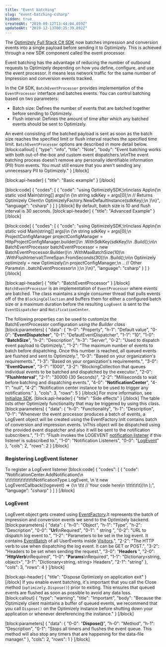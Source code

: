 ```yaml
---
title: "Event batching"
slug: "event-batching-csharp"
hidden: true
createdAt: "2019-09-12T13:44:04.059Z"
updatedAt: "2019-12-13T00:25:39.892Z"
---
```

The [Optimizely Full Stack C# SDK](https://github.com/optimizely/csharp-sdk) now batches impression and conversion events into a single payload before sending it to Optimizely. This is achieved through a new SDK component called the event processor.

Event batching has the advantage of reducing the number of outbound requests to Optimizely depending on how you define, configure, and use the event processor. It means less network traffic for the same number of Impression and conversion events tracked.

In the C# SDK, `BatchEventProcessor` provides implementation of the `EventProcessor` interface and batches events. You can control batching based on two parameters:

- Batch size: Defines the number of events that are batched together before sending to Optimizely.
- Flush interval: Defines the amount of time after which any batched events should be sent to Optimizely.

An event consisting of the batched payload is sent as soon as the batch size reaches the specified limit or flush interval reaches the specified time limit. `BatchEventProcessor` options are described in more detail below.
[block:callout]
{
  "type": "info",
  "title": "Note",
  "body": "Event batching works with both out-of-the-box and custom event dispatchers.\n\nThe event batching process doesn't remove any personally identifiable information (PII) from events. You must still ensure that you aren't sending any unnecessary PII to Optimizely."
}
[/block]

[block:api-header]
{
  "title": "Basic example"
}
[/block]

[block:code]
{
  "codes": [
    {
      "code": "using OptimizelySDK;\n\nclass App\n{\n    static void Main(string[] args)\n    {\n        string sdkKey = args[0];\n        // Returns Optimizely Client\n        OptimizelyFactory.NewDefaultInstance(sdkKey);\n    }\n}",
      "language": "csharp"
    }
  ]
}
[/block]
By default, batch size is 10 and flush interval is 30 seconds.
[block:api-header]
{
  "title": "Advanced Example"
}
[/block]

[block:code]
{
  "codes": [
    {
      "code": "using OptimizelySDK;\n\nclass App\n{\n    static void Main(string[] args)\n    {\n        string sdkKey = args[0];\n        ProjectConfigManager projectConfigManager = HttpProjectConfigManager.builder()\n        .WithSdkKey(sdkKey)\n        .Build();\n\n        BatchEventProcessor batchEventProcessor = new BatchEventProcessor.Builder()\n            .WithMaxBatchSize(10)\n            .WithFlushInterval(TimeSpan.FromSeconds(30))\n            .Build();\n\n        Optimizely optimizely = new Optimizely(\n             projectConfigManager,\n                ..  // Other Params\n             ..batchEventProcessor\n           );\n    }\n}",
      "language": "csharp"
    }
  ]
}
[/block]

[block:api-header]
{
  "title": "BatchEventProcessor"
}
[/block]
`BatchEventProcessor` is an implementation of `EventProcessor` where events are batched. The class maintains a single consumer thread that pulls events off of the `BlockingCollection` and buffers them for either a configured batch size or a maximum duration before the resulting `LogEvent` is sent to the `EventDispatcher` and `NotificationCenter`.

The following properties can be used to customize the BatchEventProcessor configuration *using the Builder class*
[block:parameters]
{
  "data": {
    "h-0": "Property",
    "h-1": "Default value",
    "0-0": "**EventDispatcher**",
    "0-1": "DefautEventDispatcher",
    "1-1": "10",
    "1-0": "**BatchSize**",
    "h-2": "Description",
    "h-3": "Server",
    "0-2": "Used to dispatch event payload to Optimizely.",
    "1-2": "The maximum number of events to batch before dispatching. Once this number is reached, all queued events are flushed and sent to Optimizely.",
    "0-3": "Based on your organization's requirements.",
    "1-3": "Based on your organization's requirements.",
    "3-0": "**EventQueue**",
    "3-1": "1000",
    "3-2": "BlockingCollection that queues individual events to be batched and dispatched by the executor.",
    "2-0": "**FlushInterval**",
    "2-1": "30000 (30 Seconds)",
    "2-2": "Milliseconds to wait before batching and dispatching events.",
    "4-0": "**NotificationCenter**",
    "4-1": "null",
    "4-2": "Notification center instance to be used to trigger any notifications."
  },
  "cols": 3,
  "rows": 5
}
[/block]
For more information, see [Initialize SDK](doc:initialize-sdk-csharp).
[block:api-header]
{
  "title": "Side effects"
}
[/block]
The table lists other Optimizely functionality that may be triggered by using this class.
[block:parameters]
{
  "data": {
    "h-0": "Functionality",
    "h-1": "Description",
    "0-1": "Whenever the event processor produces a batch of events, a LogEvent object will be created using the EventFactory.\nIt contains batch of conversion and impression events. \nThis object will be dispatched using the provided event dispatcher and also it will be sent to the notification subscribers.",
    "1-1": "Flush invokes the LOGEVENT [notification listener](doc:set-up-notification-listener-csharp) if this listener is subscribed to.",
    "1-0": "Notification Listeners",
    "0-0": "[LogEvent](https://staging-optimizely-parent.readme.io/staging-optimizely-full-stack/docs/logevent-c#)"
  },
  "cols": 2,
  "rows": 2
}
[/block]
### Registering LogEvent listener

To register a LogEvent listener
[block:code]
{
  "codes": [
    {
      "code": "NotificationCenter.AddNotification(\n  \t\t\t\t\t\t\t\t\t\tNotificationType.LogEvent, \n                  \t  new LogEventCallback((logevent) => {\n                \t\t    // Your code here\n            \t\t\t\t\t})\n                  );",
      "language": "csharp"
    }
  ]
}
[/block]
###  LogEvent

LogEvent object gets created using [EventFactory](https://github.com/optimizely/csharp-sdk/blob/master/OptimizelySDK/Event/EventFactory.cs).It represents the batch of impression and conversion events we send to the Optimizely backend.
[block:parameters]
{
  "data": {
    "h-0": "Object",
    "h-1": "Type",
    "h-2": "Description",
    "0-0": "**Url**\nRequired",
    "0-1": " string ",
    "0-2": "URL to dispatch log event to.",
    "1-2": "Parameters to be set in the log event. It contains [EventBatch](https://github.com/optimizely/csharp-sdk/blob/master/OptimizelySDK/Event/Entity/EventBatch.cs) of all UserEvents inside [Visitors](https://github.com/optimizely/csharp-sdk/blob/master/OptimizelySDK/Event/Entity/EventBatch.cs#L45).",
    "2-2": "The HTTP verb to use when dispatching the log event. It can be GET or POST.",
    "3-2": "Headers to be set when sending the request.",
    "3-0": "**Headers** ",
    "2-0": "**HttpVerb**\nRequired",
    "1-0": "**Params**\nRequired",
    "1-1": "Dictionary<string, object>",
    "3-1": "Dictionary<string, string> Headers",
    "2-1": "string"
  },
  "cols": 3,
  "rows": 4
}
[/block]

[block:api-header]
{
  "title": "Dispose Optimizely on application exit"
}
[/block]
If you enable event batching, it's important that you call the Close method (`optimizely.Dispose()`) prior to exiting. This ensures that queued events are flushed as soon as possible to avoid any data loss.
[block:callout]
{
  "type": "warning",
  "title": "Important",
  "body": "Because the Optimizely client maintains a buffer of queued events, we recommend that you call `Dispose()` on the Optimizely instance before shutting down your application or whenever dereferencing the instance."
}
[/block]

[block:parameters]
{
  "data": {
    "0-0": "**Dispose()**",
    "h-0": "Method",
    "h-1": "Description",
    "0-1": "Stops all timers and flushes the event queue. This method will also stop any timers that are happening for the data-file manager."
  },
  "cols": 2,
  "rows": 1
}
[/block]